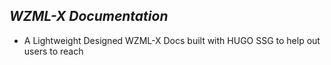 ## ***WZML-X Documentation***

- A Lightweight Designed WZML-X Docs built with HUGO SSG to help out users to reach 